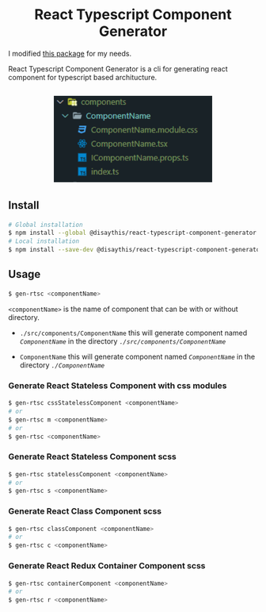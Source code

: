 <h1 align="center"> React Typescript Component Generator</h1>

I modified [this package](https://www.npmjs.com/package/react-typescript-component-generator) for my needs.

React Typescript Component Generator is a cli for generating react component for typescript based architucture.

<h2 align="center">
	<img width="320" src="assets/img/dir.PNG" alt="Open Weather">
</h2>

## Install

```bash
# Global installation
$ npm install --global @disaythis/react-typescript-component-generator
# Local installation
$ npm install --save-dev @disaythis/react-typescript-component-generator
```

## Usage

```bash
$ gen-rtsc <componentName>
```

`<componentName>` is the name of component that can be with or without directory.

- `./src/components/ComponentName`
  this will generate component named _`ComponentName`_ in the directory _`./src/components/ComponentName`_

- `ComponentName`
  this will generate component named _`ComponentName`_ in the directory _`./ComponentName`_

### Generate React Stateless Component with css modules

```bash
$ gen-rtsc cssStatelessComponent <componentName>
# or
$ gen-rtsc m <componentName>
# or
$ gen-rtsc <componentName>
```

### Generate React Stateless Component scss

```bash
$ gen-rtsc statelessComponent <componentName>
# or
$ gen-rtsc s <componentName>
```

### Generate React Class Component scss

```bash
$ gen-rtsc classComponent <componentName>
# or
$ gen-rtsc c <componentName>
```

### Generate React Redux Container Component scss

```bash
$ gen-rtsc containerComponent <componentName>
# or
$ gen-rtsc r <componentName>
```
